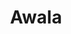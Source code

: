 ---
codehost: https://github.com/https://github.com/AwalaApp
facebook: https://facebook.com/AwalaNetwork
logohandle: awalanetwork
sort: awala
title: Awala
twitter: https://x.com/AwalaNetwork
website: https://awala.network/
---